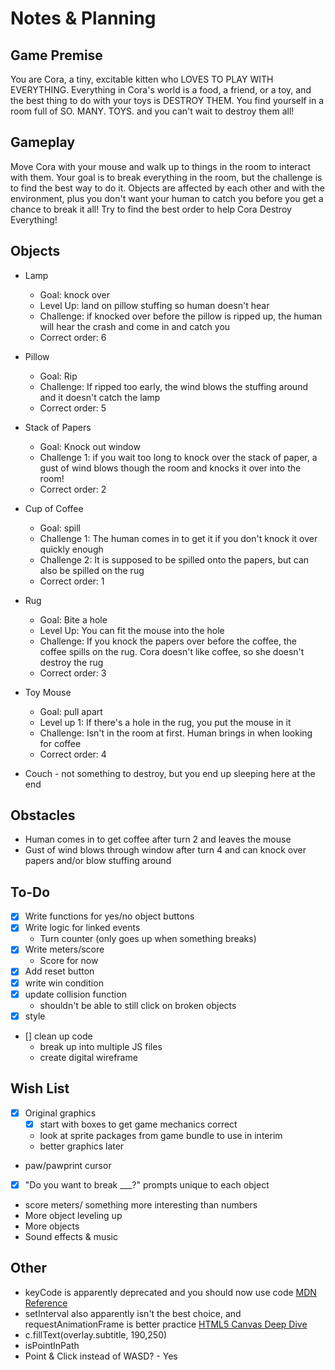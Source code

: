 # Notes & Planning

## Game Premise
You are Cora, a tiny, excitable kitten who LOVES TO PLAY WITH EVERYTHING. Everything in Cora's world is a food, a friend, or a toy, and the best thing to do with your toys is DESTROY THEM. You find yourself in a room full of SO. MANY. TOYS. and you can't wait to destroy them all!

## Gameplay
Move Cora with your mouse and walk up to things in the room to interact with them. Your goal is to break everything in the room, but the challenge is to find the best way to do it. Objects are affected by each other and with the environment, plus you don't want your human to catch you before you get a chance to break it all! Try to find the best order to help Cora Destroy Everything!

## Objects
- Lamp
    - Goal: knock over
    - Level Up: land on pillow stuffing so human doesn't hear
    - Challenge: if knocked over before the pillow is ripped up, the human will hear the crash and come in and catch you
    - Correct order: 6
- Pillow
    - Goal: Rip
    - Challenge: If ripped too early, the wind blows the stuffing around and it doesn't catch the lamp
    - Correct order: 5
- Stack of Papers
    - Goal: Knock out window
    - Challenge 1: if you wait too long to knock over the stack of paper, a gust of wind blows though the room and knocks it over into the room!
    - Correct order: 2
- Cup of Coffee
    - Goal: spill
    - Challenge 1: The human comes in to get it if you don't knock it over quickly enough
    - Challenge 2: It is supposed to be spilled onto the papers, but can also be spilled on the rug
    - Correct order: 1
- Rug
    - Goal: Bite a hole
    - Level Up: You can fit the mouse into the hole
    - Challenge: If you knock the papers over before the coffee, the coffee spills on the rug. Cora doesn't like coffee, so she doesn't destroy the rug
    - Correct order: 3
- Toy Mouse
    - Goal: pull apart
    - Level up 1: If there's a hole in the rug, you put the mouse in it
    - Challenge: Isn't in the room at first. Human brings in when looking for coffee
    - Correct order: 4

- Couch - not something to destroy, but you end up sleeping here at the end

## Obstacles
- Human comes in to get coffee after turn 2 and leaves the mouse
- Gust of wind blows through window after turn 4 and can knock over papers and/or blow stuffing around

## To-Do
- [x] Write functions for yes/no object buttons
- [x] Write logic for linked events
    - Turn counter (only goes up when something breaks)
- [x] Write meters/score
    - Score for now
- [x] Add reset button
- [x] write win condition
- [x] update collision function
    - shouldn't be able to still click on broken objects
- [x] style
- [] clean up code
    - break up into multiple JS files
    - create digital wireframe


## Wish List
- [x] Original graphics
    - [x] start with boxes to get game mechanics correct
    - look at sprite packages from game bundle to use in interim
    - better graphics later
- paw/pawprint cursor
- [x] "Do you want to break ___?" prompts unique to each object
- score meters/ something more interesting than numbers
- More object leveling up
- More objects
- Sound effects & music

## Other
- keyCode is apparently deprecated and you should now use code [MDN Reference](https://developer.mozilla.org/en-US/docs/Web/API/KeyboardEvent/keyCode)
- setInterval also apparently isn't the best choice, and requestAnimationFrame is better practice [HTML5 Canvas Deep Dive](https://joshondesign.com/p/books/canvasdeepdive/chapter04.html#settimeout)
- c.fillText(overlay.subtitle, 190,250)
- isPointInPath
- Point & Click instead of WASD? - Yes
